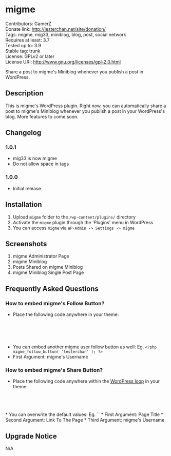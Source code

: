 # migme
Contributors: GamerZ  
Donate link: http://lesterchan.net/site/donation/  
Tags: migme, mig33, miniblog, blog, post, social network  
Requires at least: 3.7  
Tested up to: 3.9  
Stable tag: trunk  
License: GPLv2 or later  
License URI: http://www.gnu.org/licenses/gpl-2.0.html  

Share a post to migme's Miniblog whenever you publish a post in WordPress.

## Description

This is migme's WordPress plugin. Right now, you can automatically share a post to migme's Miniblog whenever you publish a post in your WordPress's blog. More features to come soon.

## Changelog

### 1.0.1
* mig33 is now migme
* Do not allow space in tags

### 1.0.0
* Initial release

## Installation

1. Upload `migme` folder to the `/wp-content/plugins/` directory
2. Activate the `migme` plugin through the 'Plugins' menu in WordPress
3. You can access `migme` via `WP-Admin -> Settings -> migme`

## Screenshots

1. migme Administrator Page
2. migme Miniblog
3. Posts Shared on migme Miniblog
4. migme Miniblog Single Post Page

## Frequently Asked Questions

### How to embed migme's Follow Button?
* Place the following code anywhere in your theme:
<code>
<?php if( function_exists( 'migme_follow_button' ) ): ?>  
	<?php migme_follow_button(); ?>  
<?php endif; ?>
</code>

* You can embed another migme user follow button as well: Eg. `<?php migme_follow_button( 'lesterchan' ); ?>`
* First Argument: migme's Username

### How to embed migme's Share Button?
* Place the following code anywhere within the [WordPress loop](http://codex.wordpress.org/The_Loop "WordPress Loop") in your theme:
<code>
<?php if( function_exists( 'migme_share_button' ) ): ?>  
	<?php migme_share_button(); ?>  
<?php endif; ?>
</code>
* You can overwrite the default values: Eg.  `<?php migme_share_button( 'Lester Chan\'s Website', 'http://lesterchan.net', 'lesterchan' ); ?>`
* First Argument: Page Title
* Second Argument: Link To The Page
* Third Argument: migme's Username

## Upgrade Notice

N/A
